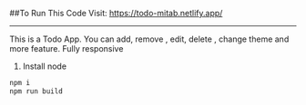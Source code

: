 ##To Run This  Code
Visit: https://todo-mitab.netlify.app/

___

This is a Todo App. You can add, remove , edit, delete , change theme and more feature. Fully responsive
1. Install node
```bash
npm i
npm run build 



